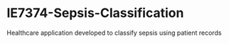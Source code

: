 # IE7374-Sepsis-Classification
Healthcare application developed to classify sepsis using patient records
